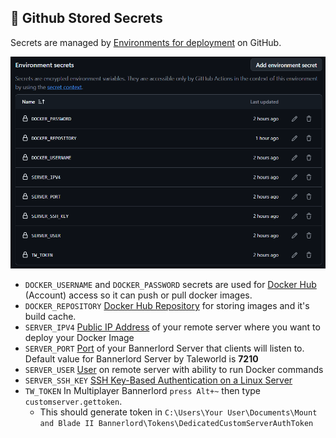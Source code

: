 ## 🔐 Github Stored Secrets

Secrets are managed by [Environments for deployment](https://docs.github.com/en/actions/managing-workflow-runs-and-deployments/managing-deployments/managing-environments-for-deployment) on GitHub.

![Secret Repository Example](docs/assets/images/secret-repository.png)

- `DOCKER_USERNAME` and `DOCKER_PASSWORD` secrets are used for [Docker Hub](https://docs.docker.com/docker-hub/quickstart/) (Account) access so it can push or pull docker images.
- `DOCKER_REPOSITORY` [Docker Hub Repository](https://docs.docker.com/docker-hub/repos/) for storing images and it's build cache. 
- `SERVER_IPV4` [Public IP Address](https://wiki.teltonika-networks.com/view/Private_and_Public_IP_Addresses#:~:text=Public%20static%20-%20some%20times%20called,%2C%20device%2C%20server%20or%20website.) of your remote server where you want to deploy your Docker Image
- `SERVER_PORT` [Port](https://www.techtarget.com/searchnetworking/definition/port-number) of your Bannerlord Server that clients will listen to. Default value for Bannerlord Server by Taleworld is **7210**
- `SERVER_USER` [User](https://www.freecodecamp.org/news/how-to-manage-users-in-linux/) on remote server with ability to run Docker commands
- `SERVER_SSH_KEY` [SSH Key-Based Authentication on a Linux Server](https://www.digitalocean.com/community/tutorials/how-to-configure-ssh-key-based-authentication-on-a-linux-server) 
- `TW_TOKEN` In Multiplayer Bannerlord `press Alt+~` then type `customserver.gettoken`. 
    - This should generate token in `C:\Users\Your User\Documents\Mount and Blade II Bannerlord\Tokens\DedicatedCustomServerAuthToken`

